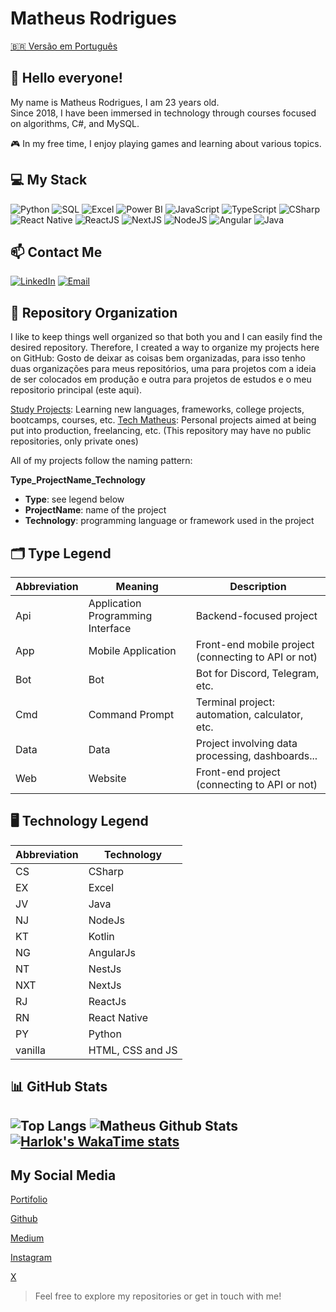 # Matheus Rodrigues

[🇧🇷 Versão em Português](https://github.com/MatheusRodri/MatheusRodri/blob/master/README.md)

## 👋 Hello everyone!

My name is Matheus Rodrigues, I am 23 years old.  
Since 2018, I have been immersed in technology through courses focused on algorithms, C#, and MySQL.

🎮 In my free time, I enjoy playing games and learning about various topics.

## 💻 My Stack

![Python](https://img.shields.io/badge/Python-3776AB?logo=python&logoColor=white)
![SQL](https://img.shields.io/badge/SQL-336791?logo=postgresql&logoColor=white)
![Excel](https://img.shields.io/badge/Excel-217346?logo=microsoft-excel&logoColor=white)
![Power BI](https://img.shields.io/badge/Power%20BI-F2C811?logo=powerbi&logoColor=black)
![JavaScript](https://img.shields.io/badge/JavaScript-323330?logo=javascript&logoColor=F7DF1E)
![TypeScript](https://img.shields.io/badge/TypeScript-007ACC?logo=typescript&logoColor=white)
![CSharp](https://img.shields.io/badge/CSharp-239120?logo=csharp&logoColor=white)
![React Native](https://img.shields.io/badge/React%20Native-20232A?logo=react&logoColor=61DAFB)
![ReactJS](https://img.shields.io/badge/React-20232A?logo=react&logoColor=61DAFB)
![NextJS](https://img.shields.io/badge/Next.js-000?logo=nextdotjs&logoColor=white)
![NodeJS](https://img.shields.io/badge/Node.js-339933?logo=nodedotjs&logoColor=white)
![Angular](https://img.shields.io/badge/Angular-DD0031?logo=angular&logoColor=white)
![Java](https://img.shields.io/badge/Java-007396?logo=java&logoColor=white)

## 📫 Contact Me

[![LinkedIn](https://img.shields.io/badge/LinkedIn-blue?logo=linkedin&logoColor=white)](https://www.linkedin.com/in/matheus-rodrigues-29759a165)
[![Email](https://img.shields.io/badge/Email-red?logo=gmail&logoColor=white)](mailto:matheus.rj25@hotmail.com)

## 📁 Repository Organization

I like to keep things well organized so that both you and I can easily find the desired repository. Therefore, I created a way to organize my projects here on GitHub:
Gosto de deixar as coisas bem organizadas, para isso tenho duas organizações para meus repositórios, uma para projetos com a ideia de ser colocados em produção e outra para projetos de estudos e o meu repositorio principal (este aqui).

[Study Projects](https://github.com/RepoLearn): Learning new languages, frameworks, college projects, bootcamps, courses, etc.
[Tech Matheus](https://github.com/TechMatheus): Personal projects aimed at being put into production, freelancing, etc. (This repository may have no public repositories, only private ones)

All of my projects follow the naming pattern:

**Type_ProjectName_Technology**

- **Type**: see legend below  
- **ProjectName**: name of the project  
- **Technology**: programming language or framework used in the project

## 🗂️ Type Legend

| Abbreviation | Meaning                           | Description                                           |
|--------------|-----------------------------------|-------------------------------------------------------|
| Api          | Application Programming Interface | Backend-focused project                               |
| App          | Mobile Application                | Front-end mobile project (connecting to API or not)   |
| Bot          | Bot                               | Bot for Discord, Telegram, etc.                       |
| Cmd          | Command Prompt                    | Terminal project: automation, calculator, etc.        |
| Data         | Data                              | Project involving data processing, dashboards...      |
| Web          | Website                           | Front-end project (connecting to API or not)          |


## 🖥️ Technology Legend

| Abbreviation     | Technology         |
|------------------|--------------------|
| CS               | CSharp             |
| EX               | Excel              |
| JV               | Java               |
| NJ               | NodeJs             |
| KT               | Kotlin             |
| NG               | AngularJs          |
| NT               | NestJs             |
| NXT              | NextJs             |
| RJ               | ReactJs            |
| RN               | React Native       |
| PY               | Python             |
| vanilla          | HTML, CSS and JS   |

## 📊 GitHub Stats

![Top Langs](https://github-readme-stats.vercel.app/api/top-langs/?username=matheusrodri&layout=compact&langs_count=7&theme=dark)
![Matheus Github Stats](https://github-readme-stats.vercel.app/api?username=matheusrodri&show_icons=true&theme=dark)
[![Harlok's WakaTime stats](https://github-readme-stats.vercel.app/api/wakatime?username=matheusrodri&theme=dark)](https://github.com/anuraghazra/github-readme-stats)
---

## My Social Media

[Portifolio](https://portfolio.techmatheus.com/)

[Github](https://github.com/MatheusRodri)

[Medium](https://medium.com/@techmatheus)

[Instagram](https://www.instagram.com/otechmatheus/)

[X](https://x.com/OTechMatheus)

> Feel free to explore my repositories or get in touch with me!
